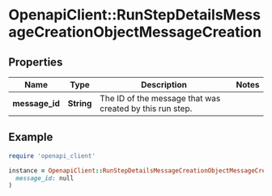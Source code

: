 # OpenapiClient::RunStepDetailsMessageCreationObjectMessageCreation

## Properties

| Name | Type | Description | Notes |
| ---- | ---- | ----------- | ----- |
| **message_id** | **String** | The ID of the message that was created by this run step. |  |

## Example

```ruby
require 'openapi_client'

instance = OpenapiClient::RunStepDetailsMessageCreationObjectMessageCreation.new(
  message_id: null
)
```

